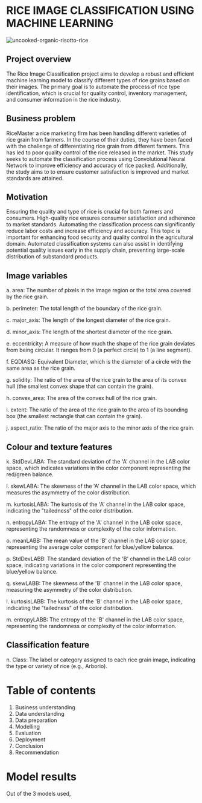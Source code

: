 # RICE IMAGE CLASSIFICATION USING MACHINE LEARNING
![uncooked-organic-risotto-rice](https://github.com/user-attachments/assets/b6938377-af49-451b-bd83-61c094647217)


## Project overview
The Rice Image Classification project aims to develop a robust and efficient machine learning model to classify different types of rice grains based on their images. The primary goal is to automate the process of rice type identification, which is crucial for quality control, inventory management, and consumer information in the rice industry.

## Business problem
RiceMaster a rice marketing firm has been handling different varieties of rice grain from farmers. In the course of their duties, they have been faced with the challenge of differentiating rice grain from different farmers. This has led to poor quality control of the rice released in the market. This study seeks to automate the classification process using Convolutional Neural Network to improve efficiency and accuracy of rice packed. Additionally, the study aims to to ensure customer satisfaction is improved and market standards are attained.

## Motivation
Ensuring the quality and type of rice is crucial for both farmers and consumers. High-quality rice ensures consumer satisfaction and adherence to market standards. Automating the classification process can significantly reduce labor costs and increase efficiency and accuracy. This topic is important for enhancing food security and quality control in the agricultural domain. Automated classification systems can also assist in identifying potential quality issues early in the supply chain, preventing large-scale distribution of substandard products.

## Image variables
a. area: The number of pixels in the image region or the total area covered by the rice grain.

b. perimeter: The total length of the boundary of the rice grain.

c. major_axis: The length of the longest diameter of the rice grain.

d. minor_axis: The length of the shortest diameter of the rice grain.

e. eccentricity: A measure of how much the shape of the rice grain deviates from being circular. It ranges from 0 (a perfect circle) to 1 (a line segment).

f. EQDIASQ: Equivalent Diameter, which is the diameter of a circle with the same area as the rice grain.

g. solidity: The ratio of the area of the rice grain to the area of its convex hull (the smallest convex shape that can contain the grain).

h. convex_area: The area of the convex hull of the rice grain.

i. extent: The ratio of the area of the rice grain to the area of its bounding box (the smallest rectangle that can contain the grain).

j. aspect_ratio: The ratio of the major axis to the minor axis of the rice grain.

## Colour and texture features

k. StdDevLABA: The standard deviation of the 'A' channel in the LAB color space, which indicates variations in the color component representing the red/green balance.

l. skewLABA: The skewness of the 'A' channel in the LAB color space, which measures the asymmetry of the color distribution.

m. kurtosisLABA: The kurtosis of the 'A' channel in the LAB color space, indicating the "tailedness" of the color distribution.

n. entropyLABA: The entropy of the 'A' channel in the LAB color space, representing the randomness or complexity of the color information.

o. meanLABB: The mean value of the 'B' channel in the LAB color space, representing the average color component for blue/yellow balance.

p. StdDevLABB: The standard deviation of the 'B' channel in the LAB color space, indicating variations in the color component representing the blue/yellow balance.

q. skewLABB: The skewness of the 'B' channel in the LAB color space, measuring the asymmetry of the color distribution.

l. kurtosisLABB: The kurtosis of the 'B' channel in the LAB color space, indicating the "tailedness" of the color distribution.

m. entropyLABB: The entropy of the 'B' channel in the LAB color space, representing the randomness or complexity of the color information.

## Classification feature

n. Class: The label or category assigned to each rice grain image, indicating the type or variety of rice (e.g., Arborio).

# **Table of contents**

1. Business understanding
2. Data understanding
3. Data preparation
4. Modelling
5. Evaluation
6. Deployment
7. Conclusion
8. Recommendation

# **Model results**
Out of the 3 models used, 




